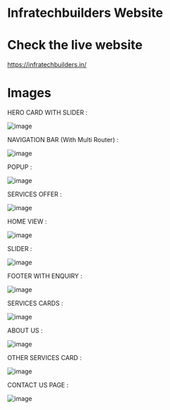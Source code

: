 # Infratechbuilders Website

# Check the live website
https://infratechbuilders.in/

# Images

HERO CARD WITH SLIDER :

![image](https://github.com/vishnuprakashvp10/infratechbuilders_website/assets/116889374/25856c6a-bff3-414a-bb8f-e63a8e81cc4f)

NAVIGATION BAR (With Multi Router) :

![image](https://github.com/vishnuprakashvp10/infratechbuilders_website/assets/116889374/aef10ceb-3ed4-4933-ad6e-453f26d3fe38)

POPUP :

![image](https://github.com/vishnuprakashvp10/infratechbuilders_website/assets/116889374/b4f98b5e-854e-4e4b-83b3-3e7d8cbe1cb4)

SERVICES OFFER :

![image](https://github.com/vishnuprakashvp10/infratechbuilders_website/assets/116889374/5c6586ea-2243-44c4-8009-22bd6d8bac2a)

HOME VIEW :

![image](https://github.com/vishnuprakashvp10/infratechbuilders_website/assets/116889374/b486b514-3c18-4704-b441-7600ec760ea6)

SLIDER :

![image](https://github.com/vishnuprakashvp10/infratechbuilders_website/assets/116889374/56fe553f-8e94-432c-a5cb-cc22f6817bec)

FOOTER WITH ENQUIRY :

![image](https://github.com/vishnuprakashvp10/infratechbuilders_website/assets/116889374/5dd719c2-d244-41b9-a350-0956e8b2cfe8)

SERVICES CARDS :

![image](https://github.com/vishnuprakashvp10/infratechbuilders_website/assets/116889374/3700ffa4-39d7-472f-aedd-c62c2dfe3168)

ABOUT US :

![image](https://github.com/vishnuprakashvp10/infratechbuilders_website/assets/116889374/ab658623-87d3-412f-92ed-89c9826c1579)

OTHER SERVICES CARD :

![image](https://github.com/vishnuprakashvp10/infratechbuilders_website/assets/116889374/ce94422a-51d4-4520-b54a-fe6e90ffad8f)

CONTACT US PAGE :

![image](https://github.com/vishnuprakashvp10/infratechbuilders_website/assets/116889374/217c42f2-e5b0-4b59-9cae-acc36c37c4be)


